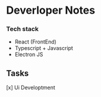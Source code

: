 # Deverloper Notes

### Tech stack 

- React (FrontEnd)
- Typescript  + Javascript
- Electron JS


## Tasks

[x] Ui Developtment
